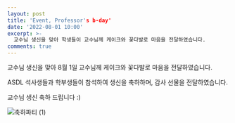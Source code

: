 ```yaml
---
layout: post
title: 'Event, Professor's b-day'
date: '2022-08-01 10:00'
excerpt: >-
  교수님 생신을 맞아 학생들이 교수님께 케이크와 꽃다발로 마음을 전달하였습니다.
comments: true
---
```

교수님 생신을 맞아 8월 1일 교수님께 케이크와 꽃다발로 마음을 전달하였습니다.

ASDL 석사생들과 학부생들이 참석하여 생신을 축하하며, 감사 선물을 전달하였습니다.

교수님 생신 축하 드립니다 :)

![축하파티 (1)](https://user-images.githubusercontent.com/80964488/182298582-4bfdc910-ef9e-4e22-9b30-7dad117ef0f0.jpg)
<!--
![축하파티 (2)](https://user-images.githubusercontent.com/80964488/182298700-d55ddc36-c2b7-4ff5-b2d9-db118f23716b.jpg)
-->